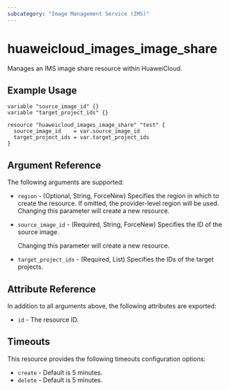 ```yaml
---
subcategory: "Image Management Service (IMS)"
---
```


# huaweicloud_images_image_share

Manages an IMS image share resource within HuaweiCloud.

## Example Usage

```hcl
variable "source_image_id" {}
variable "target_project_ids" {}

resource "huaweicloud_images_image_share" "test" {
  source_image_id    = var.source_image_id
  target_project_ids = var.target_project_ids
}
```

## Argument Reference

The following arguments are supported:

* `region` - (Optional, String, ForceNew) Specifies the region in which to create the resource.
  If omitted, the provider-level region will be used. Changing this parameter will create a new resource.

* `source_image_id` - (Required, String, ForceNew) Specifies the ID of the source image.

  Changing this parameter will create a new resource.

* `target_project_ids` - (Required, List) Specifies the IDs of the target projects.

## Attribute Reference

In addition to all arguments above, the following attributes are exported:

* `id` - The resource ID.

## Timeouts

This resource provides the following timeouts configuration options:

* `create` - Default is 5 minutes.
* `delete` - Default is 5 minutes.

